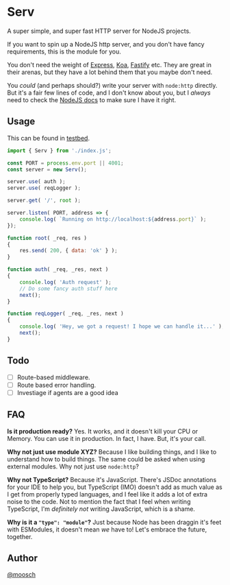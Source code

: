 # Serv

A super simple, and super fast HTTP server for NodeJS projects.

If you want to spin up a NodeJS http server, and you don't have fancy requirements, this is the module for you.

You don't need the weight of [Express](https://expressjs.com/), [Koa](https://koajs.com/), [Fastify](https://fastify.dev/) etc. They are great in their arenas, but they have a lot behind them that you maybe don't need.

You _could_ (and perhaps should?) write your server with `node:http` directly. But it's a fair few lines of code, and I don't know about you, but I _always_ need to check the [NodeJS docs](https://nodejs.org/docs/latest-v20.x/api/http.html) to make sure I have it right.

## Usage

This can be found in [testbed](./testbed/index.js).

```javascript
import { Serv } from './index.js';

const PORT = process.env.port || 4001;
const server = new Serv();

server.use( auth );
server.use( reqLogger );

server.get( '/', root ); 

server.listen( PORT, address => {
    console.log( `Running on http://localhost:${address.port}` );
});

function root( _req, res )
{
    res.send( 200, { data: 'ok' } );
}

function auth( _req, _res, next )
{
    console.log( 'Auth request' );
    // Do some fancy auth stuff here
    next();
}

function reqLogger( _req, _res, next )
{
    console.log( 'Hey, we got a request! I hope we can handle it...' );
    next();
}
```

## Todo

- [ ] Route-based middleware.
- [ ] Route based error handling.
- [ ] Investiage if agents are a good idea

## FAQ

**Is it production ready?**
Yes. It works, and it doesn't kill your CPU or Memory. You can use it in production. In fact, I have. But, it's your call.

**Why not just use module XYZ?**
Because I like building things, and I like to understand how to build things. The same could be asked when using external modules. Why not just use `node:http`?

**Why not TypeScript?**
Because it's JavaScript. There's JSDoc annotations for your IDE to help you, but TypeScript (IMO) doesn't add as much value as I get from properly typed languages, and I feel like it adds a lot of extra noise to the code. Not to mention the fact that I feel when writing TypeScript, I'm _definitely not_ writing JavaScript, which is a shame.

**Why is it a `"type": "module"`?**
Just because Node has been draggin it's feet with ESModules, it doesn't mean _we_ have to! Let's embrace the future, together.

## Author

[@moosch](https://github.com/moosch)

